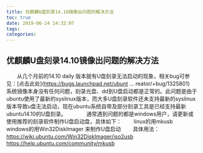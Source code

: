 ```yaml
---
title: 优麒麟U盘刻录14.10镜像出问题的解决方法
toc: true
date: 2019-06-24 14:32:07
tags:
categories:
---
```






## 优麒麟U盘刻录14.10镜像出问题的解决方法　　
　　从几个月前的14.10 daily 版本就有U盘刻录无法启动的现象，相关bug可参见：[点击此处](https://bugs.launchpad.net/ubunt ... reator/+bug/1325801)　　
　　系统镜像本身没有任何问题，刻录光盘、dd到U盘启动都是正常的。此问题是由于ubuntu使用了最新的syslinux版本，而大多U盘刻录软件还未支持最新的syslinux版本导致u盘无法启动，现在ubuntu系统自带及部分刻录工具是已经支持最新ubuntu14.10的U盘刻录。　　
　　通常遇到问题的都是windows用户，请更新或使用推荐的刻录软件制作U盘启动盘，具体如下：
　　linux的用mkusb　　
　　windows的用Win32DiskImager 来制作U盘启动
　　具体用法：
　　　　https://wiki.ubuntu.com/Win32DiskImager/iso2usb
　　　　https://help.ubuntu.com/community/mkusb